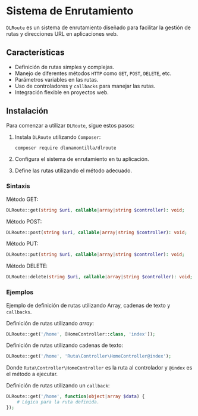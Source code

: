# Sistema de Enrutamiento

`DLRoute` es un sistema de enrutamiento diseñado para facilitar la gestión de rutas y direcciones URL en aplicaciones web.

## Características

- Definición de rutas simples y complejas.
- Manejo de diferentes métodos `HTTP` como `GET`, `POST`, `DELETE`, etc.
- Parámetros variables en las rutas.
- Uso de controladores y `callbacks` para manejar las rutas.
- Integración flexible en proyectos web.

## Instalación

Para comenzar a utilizar `DLRoute`, sigue estos pasos:

1. Instala `DLRoute` utilizando `Composer`:

   ```bash
   composer require dlunamontilla/dlroute
    ```

2. Configura el sistema de enrutamiento en tu aplicación.
3. Define las rutas utilizando el método adecuado.

### Sintaxis

Método GET:

```php
DLRoute::get(string $uri, callable|array|string $controller): void;
```

Método POST:

```php
DLRoute::post(string $uri, callable|array|string $controller): void;
```

Método PUT:

```php
DLRoute::put(string $uri, callable|array|string $controller): void;
```

Método DELETE:

```php
DLRoute::delete(string $uri, callable|array|string $controller): void;
```

### Ejemplos

Ejemplo de definición de rutas utilizando Array, cadenas de texto y `callbacks`.

Definición de rutas utilizando _array_:

```php
DLRoute::get('/home', [HomeController::class, 'index']);
```

Definición de rutas utilizando cadenas de texto:

```php
DLRoute::get('/home', 'Ruta\Controller\HomeController@index');
```

Donde `Ruta\Controller\HomeController` es la ruta al controlador y `@index` es el método a ejecutar.

Definición de rutas utilizando un `callback`:

```php
DLRoute::get('/home', function(object|array $data) {
    # Lógica para la ruta definida.
});
```
